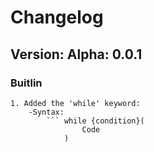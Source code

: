 # Changelog
## Version: Alpha: 0.0.1

### Buitlin
    1. Added the 'while' keyword:
        -Syntax:
            ``` while {condition}(
                    Code
                )
    
